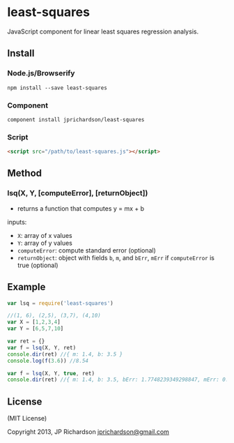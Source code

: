 least-squares
=============

JavaScript component for linear least squares regression analysis.



Install
-------

### Node.js/Browserify

    npm install --save least-squares


### Component

    component install jprichardson/least-squares

### Script

```html
<script src="/path/to/least-squares.js"></script>
```



Method
-------

### lsq(X, Y, [computeError], [returnObject])

- returns a function that computes y = mx + b

inputs:
- `X`: array of x values
- `Y`: array of y values
- `computeError`: compute standard error (optional)
- `returnObject`: object with fields `b`, `m`, and `bErr`, `mErr` if `computeError` is true (optional)



Example
------

```js
var lsq = require('least-squares')

//(1, 6), (2,5), (3,7), (4,10)
var X = [1,2,3,4]
var Y = [6,5,7,10]

var ret = {}
var f = lsq(X, Y, ret)
console.dir(ret) //{ m: 1.4, b: 3.5 }
console.log(f(3.6)) //8.54

var f = lsq(X, Y, true, ret)
console.dir(ret) //{ m: 1.4, b: 3.5, bErr: 1.7748239349298847, mErr: 0.648074069840786 }

```


License
-------

(MIT License)

Copyright 2013, JP Richardson  <jprichardson@gmail.com>


